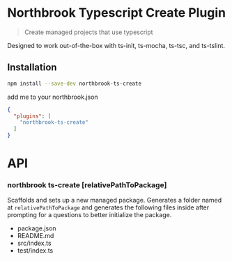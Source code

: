 # Northbrook Typescript Create Plugin

> Create managed projects that use typescript

Designed to work out-of-the-box with ts-init, ts-mocha, ts-tsc, and ts-tslint.

## Installation

```sh
npm install --save-dev northbrook-ts-create
```

add me to your northbrook.json

```json
{
  "plugins": [
    "northbrook-ts-create"
  ]
}
```

# API

### **northbrook ts-create [relativePathToPackage]**

Scaffolds and sets up a new managed package. Generates a folder named at
`relativePathToPackage` and generates the following files inside after prompting
for a questions to better initialize the package.

- package.json
- README.md
- src/index.ts
- test/index.ts
